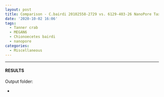 ```yaml
---
layout: post
title: Comparison - C.bairdi 20102558-2729 vs. 6129-403-26 NanoPore Taxonomic Assignments Using MEGAN6
date: '2020-10-02 16:06'
tags: 
  - Tanner crab
  - MEGAN6
  - Chionoecetes bairdi
  - nanopore
categories: 
  - Miscellaneous
---
```




---

#### RESULTS

Output folder:

- []()

